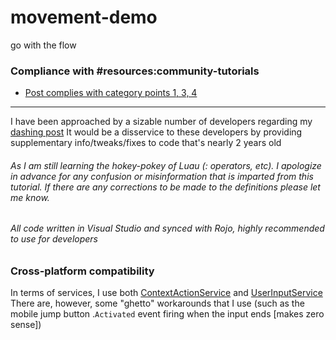 # movement-demo
 go with the flow
 ### Compliance with #resources:community-tutorials 
- [Post complies with category points 1, 3, 4](https://devforum.roblox.com/t/about-the-community-tutorials-category/27617)

---
I have been approached by a sizable number of developers regarding my [dashing post](https://devforum.roblox.com/t/whats-the-best-way-create-a-dashing-script/677418/18?u=overflowed)
It would be a disservice to these developers by providing supplementary info/tweaks/fixes to code that's nearly 2 years old

###### As I am still learning the hokey-pokey of Luau (: operators, etc). I apologize in advance for any confusion or misinformation that is imparted from this tutorial. If there are any corrections to be made to the definitions please let me know.
###### All code written in Visual Studio and synced with Rojo, highly recommended to use for developers

### Cross-platform compatibility

In terms of services, I use both [ContextActionService](https://create.roblox.com/docs/reference/engine/classes/ContextActionService) and [UserInputService](https://create.roblox.com/docs/reference/engine/classes/UserInputService)
There are, however, some "ghetto" workarounds that I use
(such as the mobile jump button .`Activated` event firing when the input ends [makes zero sense])